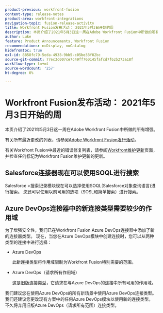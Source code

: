 ```yaml
---
product-previous: workfront-fusion
content-type: release-notes
product-area: workfront-integrations
navigation-topic: fusion-release-activity
title: Workfront Fusion发布活动： 2021年5月3日开始的周
description: 本页介绍了2021年5月3日这一周在Adobe Workfront Fusion中所做的所有增强。
author: Luke
feature: Product Announcements, Workfront Fusion
recommendations: noDisplay, noCatalog
hidefromtoc: true
exl-id: 8858fc79-5eda-4938-9bb5-c05be38f02bc
source-git-commit: 77ec3c007ce7c49ff760145fafcd7f62b273a18f
workflow-type: tm+mt
source-wordcount: '257'
ht-degree: 0%

---
```


# Workfront Fusion发布活动： 2021年5月3日开始的周

本页介绍了2021年5月3日这一周在Adobe Workfront Fusion中所做的所有增强。

有关所有最近更改的列表，请参阅[Adobe Workfront Fusion发行活动](/help/workfront-fusion/fusion-product-releases/fusion-release-activity.md)。

有关Workfront Fusion中最近的错误修复列表，请参阅[Workfront维护更新](https://experienceleague.adobe.com/docs/workfront-known-issues/releases/current-updates.html?lang=zh-Hans)页面，并检查任何标记为Workfront Fusion维护更新的更新。

## Salesforce连接器现在可以使用SOQL进行搜索

Salesforce >搜索记录模块现在可以选择使用SOQL(Salesforce对象查询语言)进行搜索。 您还可以使用以前可用的选项（SOSL和简单搜索）进行搜索。

## Azure DevOps连接器中的新连接类型需要较少的作用域

为了增强安全性，我们已在Workfront Fusion Azure DevOps连接器中添加了新的连接器类型。 现在，当您在Azure DevOps模块中创建连接时，您可以从两种类型的连接中进行选择：

* Azure DevOps

  此新连接类型将作用域限制为Workfront Fusion特别需要的范围。

* Azure DevOps（请求所有作用域）

  这是旧版连接类型，它请求在与Azure DevOps的连接中所有可用的作用域。

我们建议您在使用Azure DevOps的所有新场景中使用Azure DevOps连接类型。 我们还建议您更改现有方案中的任何Azure DevOps模块以使用新的连接类型。 不久将弃用旧版Azure DevOps（请求所有范围）连接类型。

